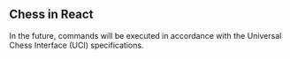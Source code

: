 ## Chess in React


In the future, commands will be executed in accordance with the Universal Chess Interface (UCI) specifications. 
